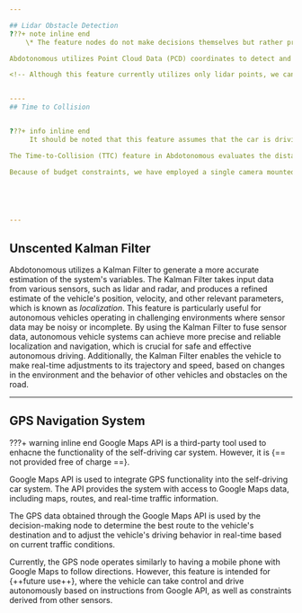```yaml
---

## Lidar Obstacle Detection 
???+ note inline end 
    \* The feature nodes do not make decisions themselves but rather provide status updates based on the data they collect from the sensors. These updates reflect the current state of the vehicle and its surrounding environment.

Abdotonomous utilizes Point Cloud Data (PCD) coordinates to detect and cluster points forming obstacles surrounding the vehicle. By analyzing the PCD data, the system can identify objects in the vehicle's path and adjust its trajectory accordingly to avoid collisions*. The Lidar Obstacle Detection feature is particularly useful for vehicles operating in challenging environments, such as construction sites or busy city streets.

<!-- Although this feature currently utilizes only lidar points, we can enhance its performance by fusing the output from both lidar and radar sensors, as an input. -->


----
## Time to Collision


???+ info inline end
     It should be noted that this feature assumes that the car is driving at a {==constant velocity==}.

The Time-to-Collision (TTC) feature in Abdotonomous evaluates the distance between your vehicle and the vehicle in front of you using a combination of camera and lidar data and make use of descriptors of successive image frames and the focal length of the camera. By fusing these data sources, the system can estimate how long it will take for the two vehicles to collide if they continue on their current paths. This information can be incredibly valuable for preventing collisions and ensuring safe driving.

Because of budget constraints, we have employed a single camera mounted on the car's windshield along with lidar points to estimate distance using openCV descriptors.




    
---
```


## Unscented Kalman Filter

Abdotonomous utilizes a Kalman Filter to generate a more accurate estimation of the system's variables. The Kalman Filter takes input data from various sensors, such as lidar and radar, and produces a refined estimate of the vehicle's position, velocity, and other relevant parameters, which is known as _localization_. This feature is particularly useful for autonomous vehicles operating in challenging environments where sensor data may be noisy or incomplete. By using the Kalman Filter to fuse sensor data, autonomous vehicle systems can achieve more precise and reliable localization and navigation, which is crucial for safe and effective autonomous driving. Additionally, the Kalman Filter enables the vehicle to make real-time adjustments to its trajectory and speed, based on changes in the environment and the behavior of other vehicles and obstacles on the road.

---

## GPS Navigation System

???+ warning inline end
     Google Maps API is a third-party tool used to enhacne the functionality of the self-driving car system. However, it is {== not provided free of charge ==}.

Google Maps API is used to integrate GPS functionality into the self-driving car system. The API provides the system with access to Google Maps data, including maps, routes, and real-time traffic information.

The GPS data obtained through the Google Maps API is used by the decision-making node to determine the best route to the vehicle's destination and to adjust the vehicle's driving behavior in real-time based on current traffic conditions.


Currently, the GPS node operates similarly to having a mobile phone with Google Maps to follow directions. However, this feature is intended for {++future use++}, where the vehicle can take control and drive autonomously based on instructions from Google API, as well as constraints derived from other sensors.

<br>